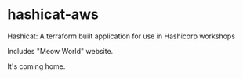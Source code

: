 # hashicat-aws
Hashicat: A terraform built application for use in Hashicorp workshops

Includes "Meow World" website.

It's coming home.